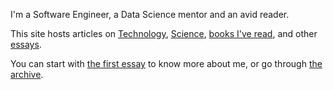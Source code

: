 
I'm a Software Engineer, a Data Science mentor and an avid reader.

This site hosts articles on [Technology](/subjects/technology), [Science](/subjects/science), [books I've read](/reading), and other [essays](/subjects/articles).

You can start with [the first essay](/pilot) to know more about me, or go through [the archive](/archive).
